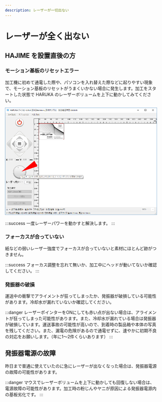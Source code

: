 ```yaml
---
description: レーザーが一切出ない
---
```


# レーザーが全く出ない

## HAJIME を設置直後の方

### **モーション基板のリセットエラー**

加工機に初めて通電した際や、パソコンを入れ替えた際などに起りやすい現象で、モーション基板のリセットがうまくいかない場合に発生します。加工をスタートした状態で HARUKA のレーザーボリュームを上下に動かしてみてください。

![キーボードの「Ctrl」を押しながらマウスホイールを上下に動かし、レーザーパワーを変更します。](/assets/img20191021_16.png)

:::success
一度レーザーパワーを動かすと解決します。
:::

### **フォーカスが合っていない**

紙などの弱いレーザー強度でフォーカスが合っていないと素材にほとんど跡がつきません。

:::success
フォーカス調整を忘れて無いか、加工中にヘッドが動いてないか確認してください。
:::

### **発振器の破損**

運送中の衝撃でアライメントが狂ってしまったか、発振器が破損している可能性があります。冷却水が漏れていないか確認してください。

:::danger
レーザーポインターをONにしても赤い点が出ない場合は、アライメントが狂ってしまった可能性があります。また、冷却水が漏れている場合は発振器が破損しています。運送事故の可能性が高いので、到着時の製品箱や本体の写真を残してください。また、漏電の危険があるので通電せずに、速やかに初期不良の対応をお願いします。（年に1～2件くらいあります）
:::

## 発振器電源の故障

昨日まで普通に使えていたのに急にレーザーが出なくなった場合は、発振器電源の故障の可能性があります。

:::danger
マウスでレーザーボリュームを上下に動かしても回復しない場合は、電源故障の可能性があります。加工時の粉じんやヤニが原因による発振器電源内の基板劣化です。
:::

